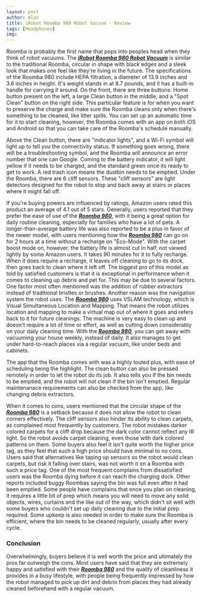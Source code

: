 ```yaml
---
layout: post
author: Alan
title: iRobot Roomba 980 Robot Vacuum - Review
tags: [Headphones]
img: 
---
```


Roomba is probably the first name that pops into peoples head when they think of robot vacuums. The [***iRobot Roomba 980 Robot Vacuum***](https://www.amazon.com/iRobot-Vacuum-Connected-Mapping-Carpets/dp/B013E9L4ZS/ref=sr_1_1?qid=1566150606&tag-reviewhuntr-20) is similar to the traditional Roomba, circular in shape with black edges and a sleek look that makes one feel like they're living in the future. The specifications of the Roomba 980 include HEPA filtration, a diameter of 13.9 inches and 3.6 inches in height. It's weight stands in at 8.7 pounds, and it has a built-in handle for carrying it around. On the front, there are three buttons: Home button present on the left, a large Clean button in the middle, and a "Spot Clean" button on the right side. This particular feature is for when you want to preserve the charge and make sure the Roomba cleans only when there's something to be cleaned, like litter spills. You can set up an automatic time for it to start cleaning, however, the Roomba comes with an app on both iOS and Android so that you can take care of the Roomba's schedule manually.

Above the Clean button, there are "indicator lights", and a Wi-Fi symbol will light up to tell you the connectivity status. If something goes wrong, there will be a troubleshooting symbol, and the Roomba will announce an error number that one can Google. Coming to the battery indicator, it will light yellow if it needs to be charged, and the standard green once its ready to get to work. A red trash icon means the dustbin needs to be emptied. Under the Roomba, there are 6 cliff sensors. These "cliff sensors" are light detectors designed for the robot to stop and back away at stairs or places where it might fall off.

If you're buying powers are influenced by ratings, Amazon users rated this product an average of 4.1 out of 5 stars. Generally, users reported that they prefer the ease of use of the [***Roomba 980***](https://www.amazon.com/iRobot-Vacuum-Connected-Mapping-Carpets/dp/B013E9L4ZS/ref=sr_1_1?qid=1566150606&tag-reviewhuntr-20), with it being a great option for daily routine cleaning, especially for families who have a lot of pets. A longer-than-average battery life was also reported to be a plus in favor of the newer model, with users mentioning how the [***Roomba 980***](https://www.amazon.com/iRobot-Vacuum-Connected-Mapping-Carpets/dp/B013E9L4ZS/ref=sr_1_1?qid=1566150606&tag-reviewhuntr-20) can go on for 2 hours at a time without a recharge on "Eco-Mode". With the carpet boost mode on, however, the battery life is almost cut in half, not viewed lightly by some Amazon users. It takes 90 minutes for it to fully recharge. When it does require a recharge, it leaves off cleaning to go to its dock, then goes back to clean where it left off. The biggest pro of this model as told by satisfied customers is that it is exceptional in performance when it comes to cleaning up debris and pet fur. This may be due to several factors. One factor most often mentioned was the addition of rubber extractors instead of traditional bristles or brushes. Another reason was the navigation system the robot uses. The [***Roomba 980***](https://www.amazon.com/iRobot-Vacuum-Connected-Mapping-Carpets/dp/B013E9L4ZS/ref=sr_1_1?qid=1566150606&tag-reviewhuntr-20) uses VSLAM technology, which is Visual Simultaneous Location and Mapping. That means the robot utilizes location and mapping to make a virtual map out of where it goes and refers back to it for future cleanings. The machine is very easy to clean up and doesn't require a lot of time or effort, as well as cutting down considerably on your daily cleaning time. With the [***Roomba 980***](https://www.amazon.com/iRobot-Vacuum-Connected-Mapping-Carpets/dp/B013E9L4ZS/ref=sr_1_1?qid=1566150606&tag-reviewhuntr-20), you can get away with vacuuming your house weekly, instead of daily. It also manages to get under hard-to-reach places via a regular vacuum, like under beds and cabinets.  

The app that the Roomba comes with was a highly touted plus, with ease of scheduling being the highlight. The clean button can also be pressed remotely in order to let the robot do its job. It also tells you if the bin needs to be emptied, and the robot will not clean if the bin isn't emptied. Regular maintenanace requirements can also be checked from the app, like changing debris extractors.  

When it comes to cons, users mentioned that the circular shape of the [***Roomba 980***](https://www.amazon.com/iRobot-Vacuum-Connected-Mapping-Carpets/dp/B013E9L4ZS/ref=sr_1_1?qid=1566150606&tag-reviewhuntr-20) is a setback because it does not allow the robot to clean corners effectively. The cliff sensors also hinder its ability to clean carpets, as complained most frequently by customers. The robot mistakes darker colored carpets for a cliff drop because the dark color cannot reflect any IR light. So the robot avoids carpet cleaning, even those with dark colored patterns on them. Some buyers also feel it isn't quite worth the higher price tag, as they feel that such a high price should have minimal to no cons. Users said that alternatives like taping up sensors so the robot would clean carpets, but risk it falling over stairs, was not worth it on a Roomba with such a price tag. One of the most frequent complains from dissatisfied users was the Roomba dying before it can reach the charging dock. Other reports included buggy Roombas saying the bin was full even after it had been emptied. Some people have complains that once you plan on cleaning, it requires a little bit of prep which means you will need to move any solid objects, wires, curtains and the like out of the way, which didn't sit well with some buyers who couldn't set up daily cleaning due to the initial prep required. Some upkeep is also needed in order to make sure the Roomba is efficient, where the bin needs to be cleaned regularly, usually after every cycle.

### Conclusion

Overwhelmingly, buyers believe it is well worth the price and ultimately the pros far outweigh the cons. Most users have said that they are extremely happy and satisfied with their [***Roomba 980***](https://www.amazon.com/iRobot-Vacuum-Connected-Mapping-Carpets/dp/B013E9L4ZS/ref=sr_1_1?qid=1566150606&tag-reviewhuntr-20) and the quality of cleanliness it provides in a busy lifestyle, with people being frequently impressed by how the robot managed to pick up dirt and debris from places they had already cleaned beforehand with a regular vacuum.  
